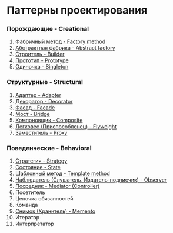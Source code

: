 ﻿# Паттерны проектирования

### Порождающие - Creational
1. [Фабричный метод - Factory method](./FactoryMethod/FactoryMethod.md)
2. [Абстрактная фабрика - Abstract factory](./AbstractFactory/AbstractFactory.md)
3. [Строитель - Builder](./Builder/Builder.md)
4. [Прототип - Prototype](./Prototype/Prototype.md)
5. [Одиночка - Singleton](./Singleton/Singleton.md)

### Структурные - Structural
1. [Адаптер - Adapter](./Adapter/Adapter.md)
2. [Декоратор - Decorator](./Decorator/Decorator.md)
3. [Фасад - Facade](./Facade/Facade.md)
4. [Мост - Bridge](./Bridge/Bridge.md)
5. [Компоновщик - Composite](./Composite/Composite.md)
6. [Легковес (Приспособленец) - Flyweight](./Flyweight/Flyweight.md)
7. [Заместитель - Proxy](./Proxy/Proxy.md)

### Поведенческие - Behavioral
1. [Стратегия - Strategy](./Strategy/Strategy.md)
2. [Состояние - State](./State/State.md)
3. [Шаблонный метод - Template method](./TemplateMethod/TemplateMethod.md)
4. [Наблюдатель (Слушатель, Издатель-подписчик) - Observer](./Observer/Observer.md)
5. [Посредник - Mediator (Controller)](./Mediator/Mediator.md)
6. Посетитель
7. Цепочка обязанностей
8. Команда
9. [Снимок (Хранитель) - Memento](./Memento/Memento.md)
10. Итератор
11. Интерпретатор
